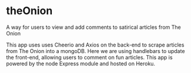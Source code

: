 # theOnion

A way for users to view and add comments to satirical articles from The Onion

This app uses uses Cheerio and Axios on the back-end to scrape articles from The Onion into a mongoDB. Here we are using handlebars to update the front-end, allowing users to comment on fun articles. This app is powered by the node Express module and hosted on Heroku.
